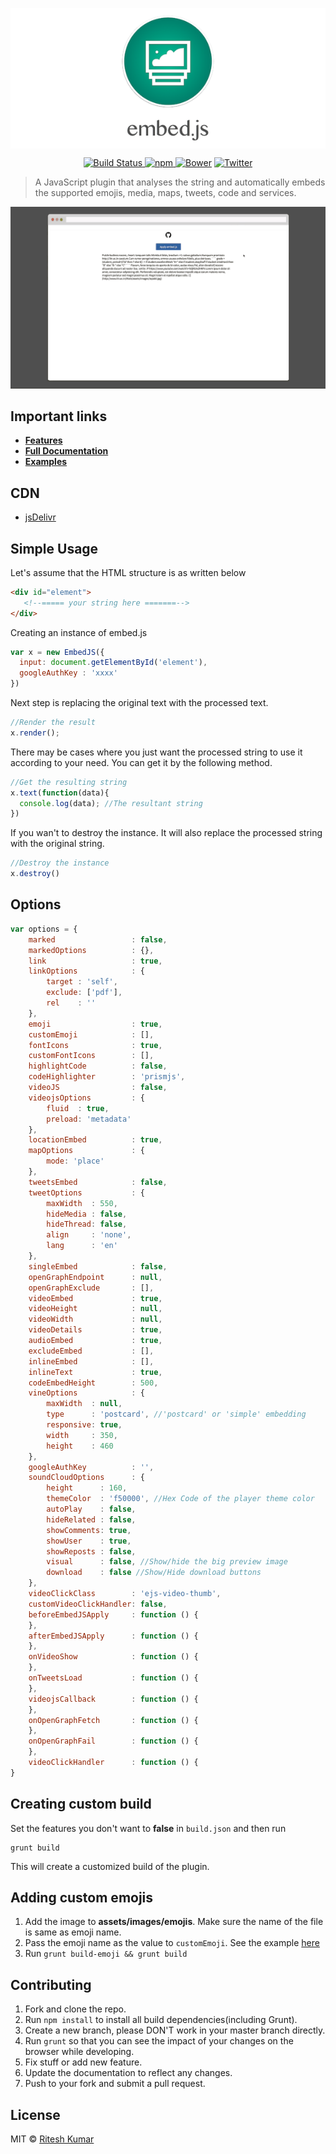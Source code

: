 <p align="center"><img src="demo/logo.png" align="center" alt=""></p>

<p align="center">
<a href="https://travis-ci.org/ritz078/embed.js">
<img src="https://travis-ci.org/ritz078/embed.js.svg?branch=master" alt="Build Status" style="max-width:100%;">
</a>
<a href="https://github.com/ritz078/embed.js">
<img src="https://img.shields.io/npm/v/embed-js.svg" alt="npm" style="max-width:100%;">
</a>
<a href="https://github.com/ritz078/embed.js">
<img src="https://img.shields.io/bower/v/embed-js.svg" alt="Bower" style="max-width:100%;"
></a>
<a href="https://twitter.com/intent/tweet?text=embed.js+%7C+A+JS+plugin+to+embed+emojis%2C+media%2C+maps%2C+tweets%2C+code%2C+services+and+parse+markdown+http%3A%2F%2Fbit.ly%2F1NIvT8A&amp;url='http%3A%2F%2Fbit.ly%2F1NIvT8A'&amp;hashtags=JavaScript">
<img src="https://img.shields.io/twitter/url/https/github.com/ritz078/embed.js.svg?style=social" alt="Twitter" style="max-width:100%;">
</a>
</p>

> A JavaScript plugin that analyses the string and automatically embeds the supported emojis, media, maps, tweets, code and services.


![screen](demo/demo.gif)

## Important links

* **[Features](http://riteshkr.com/embed.js)**
* **[Full Documentation](http://riteshkr.com/embed.js/doc.html)**
* **[Examples](http://riteshkr.com/embed.js/examples.html)**
  ​
## CDN
* [jsDelivr](https://www.jsdelivr.com/projects/embed.js)

## Simple Usage

Let's assume that the HTML structure is as written below

``` html
<div id="element">
   <!--===== your string here =======-->
</div>
```

Creating an instance of embed.js

``` javascript
var x = new EmbedJS({
  input: document.getElementById('element'),
  googleAuthKey : 'xxxx'
})
```

Next step is replacing the original text with the processed text.

``` javascript
//Render the result
x.render();
```

There may be cases where you just want the processed string to use it according to your need. You can get it by the following method.

``` javascript
//Get the resulting string
x.text(function(data){
  console.log(data); //The resultant string
})
```

If you wan't to destroy the instance. It will also replace the processed string with the original string.

``` javascript
//Destroy the instance
x.destroy()
```

## Options
```js
var options = {
	marked                 : false,
	markedOptions          : {},
	link                   : true,
	linkOptions            : {
		target : 'self',
		exclude: ['pdf'],
		rel    : ''
	},
	emoji                  : true,
	customEmoji            : [],
	fontIcons              : true,
	customFontIcons        : [],
	highlightCode          : false,
	codeHighlighter        : 'prismjs',
	videoJS                : false,
	videojsOptions         : {
		fluid  : true,
		preload: 'metadata'
	},
	locationEmbed          : true,
	mapOptions             : {
		mode: 'place'
	},
	tweetsEmbed            : false,
	tweetOptions           : {
		maxWidth  : 550,
		hideMedia : false,
		hideThread: false,
		align     : 'none',
		lang      : 'en'
	},
	singleEmbed            : false,
	openGraphEndpoint      : null,
	openGraphExclude       : [],
	videoEmbed             : true,
	videoHeight            : null,
	videoWidth             : null,
	videoDetails           : true,
	audioEmbed             : true,
	excludeEmbed           : [],
	inlineEmbed            : [],
	inlineText             : true,
	codeEmbedHeight        : 500,
	vineOptions            : {
		maxWidth  : null,
		type      : 'postcard', //'postcard' or 'simple' embedding
		responsive: true,
		width     : 350,
		height    : 460
	},
	googleAuthKey          : '',
	soundCloudOptions      : {
		height      : 160,
		themeColor  : 'f50000', //Hex Code of the player theme color
		autoPlay    : false,
		hideRelated : false,
		showComments: true,
		showUser    : true,
		showReposts : false,
		visual      : false, //Show/hide the big preview image
		download    : false //Show/Hide download buttons
	},
	videoClickClass        : 'ejs-video-thumb',
	customVideoClickHandler: false,
	beforeEmbedJSApply     : function () {
	},
	afterEmbedJSApply      : function () {
	},
	onVideoShow            : function () {
	},
	onTweetsLoad           : function () {
	},
	videojsCallback        : function () {
	},
	onOpenGraphFetch       : function () {
	},
	onOpenGraphFail        : function () {
	},
	videoClickHandler      : function () {
}
```

## Creating custom build

Set the features you don't want to **false** in `build.json` and then run

```
grunt build
```

This will create a customized build of the plugin.

## Adding custom emojis

1. Add the image to **assets/images/emojis**. Make sure the name of the file is same as emoji name.
1. Pass the emoji name as the value to `customEmoji`. See the example [here](http://riteshkr.com/embed.js/doc.html#emoji)
1. Run `grunt build-emoji && grunt build`

## Contributing

1. Fork and clone the repo.
1. Run `npm install` to install all build dependencies(including Grunt).
1. Create a new branch, please DON'T work in your master branch directly.
1. Run `grunt` so that you can see the impact of your changes on the browser while developing.
1. Fix stuff or add new feature.
1. Update the documentation to reflect any changes.
1. Push to your fork and submit a pull request.

## License

MIT &copy; [Ritesh Kumar](https://github.com/ritz078)
